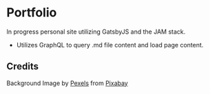 # Portfolio
In progress personal site utilizing GatsbyJS and the JAM stack.

- Utilizes GraphQL to query .md file content and load page content.

## Credits
Background Image by <a href="https://pixabay.com/users/Pexels-2286921/?utm_source=link-attribution&amp;utm_medium=referral&amp;utm_campaign=image&amp;utm_content=1867838">Pexels</a> from <a href="https://pixabay.com/?utm_source=link-attribution&amp;utm_medium=referral&amp;utm_campaign=image&amp;utm_content=1867838">Pixabay</a>
